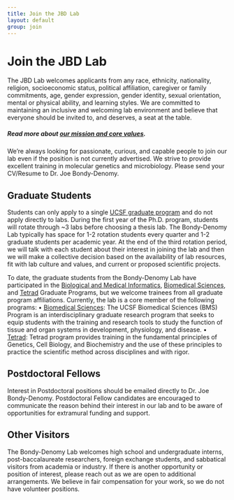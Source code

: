 ```yaml
---
title: Join the JBD Lab
layout: default
group: join
---
```


# Join the JBD Lab
The JBD Lab welcomes applicants from any race, ethnicity, nationality, religion, socioeconomic status, political affiliation, caregiver or family commitments, age, gender expression, gender identity, sexual orientation, mental or physical ability, and learning styles. We are committed to maintaining an inclusive and welcoming lab environment and believe that everyone should be invited to, and deserves, a seat at the table.
##### Read more about [our mission and core values](https://bondydenomylab.com/philosophy/).

We’re always looking for passionate, curious, and capable people to join our lab even if the position is not currently advertised. We strive to provide excellent training in molecular genetics and microbiology. Please send your CV/Resume to Dr. Joe Bondy-Denomy. <!-- Currently we have **open positions** for people with the following skills: [Specialist](https://aprecruit.ucsf.edu/JPF03325) who will engage in research projects and also manage daily wet lab operations. -->
<br/>

## Graduate Students

Students can only apply to a single [UCSF graduate program](https://graduate.ucsf.edu/programs) and do not apply directly to labs. During the first year of the Ph.D. program, students will rotate through ~3 labs before choosing a thesis lab. The Bondy-Denomy Lab typically has space for 1-2 rotation students every quarter and 1-2 graduate students per academic year. At the end of the third rotation period, we will talk with each student about their interest in joining the lab and then we will make a collective decision based on the availability of lab resources, fit with lab culture and values, and current or proposed scientific projects.

To date, the graduate students from the Bondy-Denomy Lab have participated in the [Biological and Medical Informatics](https://bmi.ucsf.edu/), [Biomedical Sciences](https://bms.ucsf.edu/), and [Tetrad](https://tetrad.ucsf.edu/) Graduate Programs, but we welcome trainees from all graduate program affiliations. Currently, the lab is a core member of the following programs:
•	[Biomedical Sciences](https://bms.ucsf.edu/): The UCSF Biomedical Sciences (BMS) Program is an interdisciplinary graduate research program that seeks to equip students with the training and research tools to study the function of tissue and organ systems in development, physiology, and disease.
•	[Tetrad](https://tetrad.ucsf.edu/): Tetrad program provides training in the fundamental principles of Genetics, Cell Biology, and Biochemistry and the use of these principles to practice the scientific method across disciplines and with rigor.

## Postdoctoral Fellows

Interest in Postdoctoral positions should be emailed directly to Dr. Joe Bondy-Denomy. Postdoctoral Fellow candidates are encouraged to communicate the reason behind their interest in our lab and to be aware of opportunities for extramural funding and support.

## Other Visitors

The Bondy-Denomy Lab welcomes high school and undergraduate interns, post-baccalaureate researchers, foreign exchange students, and sabbatical visitors from academia or industry. If there is another opportunity or position of interest, please reach out as we are open to additional arrangements. We believe in fair compensation for your work, so we do not have volunteer positions.
